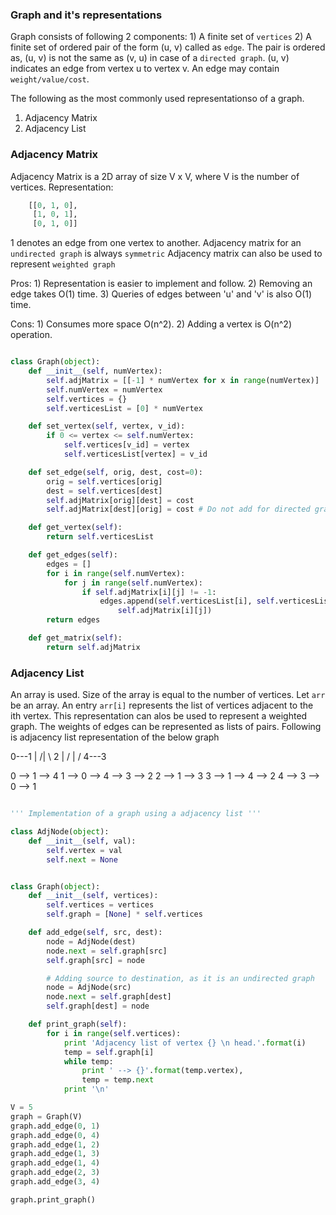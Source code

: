 ### Graph and it's representations

Graph consists of following 2 components:
    1) A finite set of `vertices`
    2) A finite set of ordered pair of the form (u, v) called as `edge`.
       The pair is ordered as, (u, v) is not the same as (v, u) in case of 
       a `directed graph`. (u, v) indicates an edge from vertex u to vertex v.
       An edge may contain `weight/value/cost`.

The following as the most commonly used representationso of a graph.
1) Adjacency Matrix
2) Adjacency List

### Adjacency Matrix
Adjacency Matrix is a 2D array of size V x V, where V is the number of vertices.
Representation:
```py
    [[0, 1, 0],
     [1, 0, 1],
     [0, 1, 0]]
```
1 denotes an edge from one vertex to another.
Adjacency matrix for an `undirected graph` is always `symmetric`
Adjacency matrix can also be used to represent `weighted graph`

Pros:
    1) Representation is easier to implement and follow.
    2) Removing an edge takes O(1) time.
    3) Queries of edges between 'u' and 'v' is also O(1) time.

Cons:
    1) Consumes more space O(n^2).
    2) Adding a vertex is O(n^2) operation.

```py

class Graph(object):
    def __init__(self, numVertex):
        self.adjMatrix = [[-1] * numVertex for x in range(numVertex)]
        self.numVertex = numVertex
        self.vertices = {}
        self.verticesList = [0] * numVertex

    def set_vertex(self, vertex, v_id):
        if 0 <= vertex <= self.numVertex:
            self.vertices[v_id] = vertex
            self.verticesList[vertex] = v_id

    def set_edge(self, orig, dest, cost=0):
        orig = self.vertices[orig]
        dest = self.vertices[dest]
        self.adjMatrix[orig][dest] = cost
        self.adjMatrix[dest][orig] = cost # Do not add for directed graph

    def get_vertex(self):
        return self.verticesList

    def get_edges(self):
        edges = []
        for i in range(self.numVertex):
            for j in range(self.numVertex):
                if self.adjMatrix[i][j] != -1:
                    edges.append(self.verticesList[i], self.verticesList[j],
                        self.adjMatrix[i][j])
        return edges

    def get_matrix(self):
        return self.adjMatrix
```

### Adjacency List

An array is used. Size of the array is equal to the number of vertices.
Let `arr` be an array. An entry `arr[i]` represents the list of vertices
adjacent to the ith vertex.
This representation can alos be used to represent a weighted graph.
The weights of edges can be represented as lists of pairs.
Following is adjacency list representation of the below graph

 0---1
 |  /| \ 2
 | / | /
 4---3

0 --> 1 --> 4
1 --> 0 --> 4 --> 3 --> 2
2 --> 1 --> 3
3 --> 1 --> 4 --> 2
4 --> 3 --> 0 --> 1

```py

''' Implementation of a graph using a adjacency list '''

class AdjNode(object):
    def __init__(self, val):
        self.vertex = val
        self.next = None


class Graph(object):
    def __init__(self, vertices):
        self.vertices = vertices
        self.graph = [None] * self.vertices

    def add_edge(self, src, dest):
        node = AdjNode(dest)
        node.next = self.graph[src]
        self.graph[src] = node

        # Adding source to destination, as it is an undirected graph
        node = AdjNode(src)
        node.next = self.graph[dest]
        self.graph[dest] = node

    def print_graph(self):
        for i in range(self.vertices):
            print 'Adjacency list of vertex {} \n head.'.format(i)
            temp = self.graph[i]
            while temp:
                print ' --> {}'.format(temp.vertex),
                temp = temp.next
            print '\n'

V = 5
graph = Graph(V) 
graph.add_edge(0, 1) 
graph.add_edge(0, 4) 
graph.add_edge(1, 2) 
graph.add_edge(1, 3) 
graph.add_edge(1, 4) 
graph.add_edge(2, 3) 
graph.add_edge(3, 4)

graph.print_graph()
```
